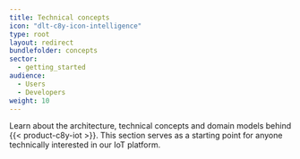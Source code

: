```yaml
---
title: Technical concepts
icon: "dlt-c8y-icon-intelligence"
type: root
layout: redirect
bundlefolder: concepts
sector:
  - getting_started
audience:
  - Users
  - Developers
weight: 10
---
```


Learn about the architecture, technical concepts and domain models behind {{< product-c8y-iot >}}. This section serves as a starting point for anyone technically interested in our IoT platform.
